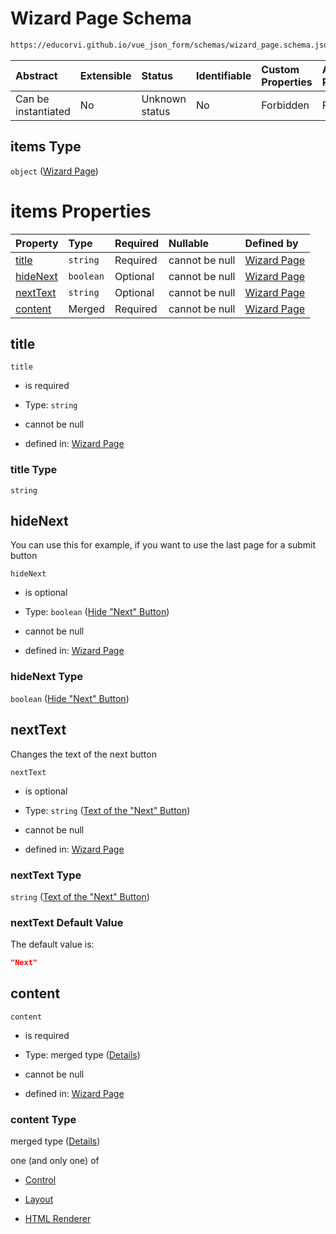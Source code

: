 # Wizard Page Schema

```txt
https://educorvi.github.io/vue_json_form/schemas/wizard_page.schema.json#/properties/pages/items
```



| Abstract            | Extensible | Status         | Identifiable | Custom Properties | Additional Properties | Access Restrictions | Defined In                                                                   |
| :------------------ | :--------- | :------------- | :----------- | :---------------- | :-------------------- | :------------------ | :--------------------------------------------------------------------------- |
| Can be instantiated | No         | Unknown status | No           | Forbidden         | Forbidden             | none                | [wizard.schema.json\*](../schemas/wizard.schema.json "open original schema") |

## items Type

`object` ([Wizard Page](wizard-properties-pages-wizard-page.md))

# items Properties

| Property              | Type      | Required | Nullable       | Defined by                                                                                                                                                       |
| :-------------------- | :-------- | :------- | :------------- | :--------------------------------------------------------------------------------------------------------------------------------------------------------------- |
| [title](#title)       | `string`  | Required | cannot be null | [Wizard Page](wizard_page-properties-title.md "https://educorvi.github.io/vue_json_form/schemas/wizard_page.schema.json#/properties/title")                      |
| [hideNext](#hidenext) | `boolean` | Optional | cannot be null | [Wizard Page](wizard_page-properties-hide-next-button.md "https://educorvi.github.io/vue_json_form/schemas/wizard_page.schema.json#/properties/hideNext")        |
| [nextText](#nexttext) | `string`  | Optional | cannot be null | [Wizard Page](wizard_page-properties-text-of-the-next-button.md "https://educorvi.github.io/vue_json_form/schemas/wizard_page.schema.json#/properties/nextText") |
| [content](#content)   | Merged    | Required | cannot be null | [Wizard Page](wizard_page-properties-content.md "https://educorvi.github.io/vue_json_form/schemas/wizard_page.schema.json#/properties/content")                  |

## title



`title`

*   is required

*   Type: `string`

*   cannot be null

*   defined in: [Wizard Page](wizard_page-properties-title.md "https://educorvi.github.io/vue_json_form/schemas/wizard_page.schema.json#/properties/title")

### title Type

`string`

## hideNext

You can use this for example, if you want to use the last page for a submit button

`hideNext`

*   is optional

*   Type: `boolean` ([Hide "Next" Button](wizard_page-properties-hide-next-button.md))

*   cannot be null

*   defined in: [Wizard Page](wizard_page-properties-hide-next-button.md "https://educorvi.github.io/vue_json_form/schemas/wizard_page.schema.json#/properties/hideNext")

### hideNext Type

`boolean` ([Hide "Next" Button](wizard_page-properties-hide-next-button.md))

## nextText

Changes the text of the next button

`nextText`

*   is optional

*   Type: `string` ([Text of the "Next" Button](wizard_page-properties-text-of-the-next-button.md))

*   cannot be null

*   defined in: [Wizard Page](wizard_page-properties-text-of-the-next-button.md "https://educorvi.github.io/vue_json_form/schemas/wizard_page.schema.json#/properties/nextText")

### nextText Type

`string` ([Text of the "Next" Button](wizard_page-properties-text-of-the-next-button.md))

### nextText Default Value

The default value is:

```json
"Next"
```

## content



`content`

*   is required

*   Type: merged type ([Details](wizard_page-properties-content.md))

*   cannot be null

*   defined in: [Wizard Page](wizard_page-properties-content.md "https://educorvi.github.io/vue_json_form/schemas/wizard_page.schema.json#/properties/content")

### content Type

merged type ([Details](wizard_page-properties-content.md))

one (and only one) of

*   [Control](layout-properties-elements-layoutelement-oneof-control.md "check type definition")

*   [Layout](layout-properties-elements-layoutelement-oneof-layout.md "check type definition")

*   [HTML Renderer](layout-properties-elements-layoutelement-oneof-html-renderer.md "check type definition")

